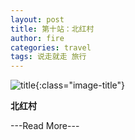 ```yaml
---
layout: post
title: 第十站：北红村
author: fire
categories: travel 
tags: 说走就走 旅行
---
```


![title](http://image.sideproject.cn/title/title_012.jpg){:class="image-title"}

**北红村**


---Read More---
